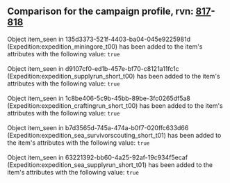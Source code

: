 ## Comparison for the campaign profile, rvn: [817](https://github.com/PRO100KatYT/FortniteProfileRevisions/tree/main/profiles/campaign/817%20campaign.json)-[818](https://github.com/PRO100KatYT/FortniteProfileRevisions/tree/main/profiles/campaign/818%20campaign.json)

Object item_seen in 135d3373-521f-4403-ba04-045e9225981d (Expedition:expedition_miningore_t00) has been added to the item's attributes with the following value: `true`
<br><br>
Object item_seen in d9107cf0-ed1b-457e-bf70-c8121a11fc1c (Expedition:expedition_supplyrun_short_t00) has been added to the item's attributes with the following value: `true`
<br><br>
Object item_seen in 1c8be406-5c9b-45bb-89be-3fc0265df5a8 (Expedition:expedition_craftingrun_short_t00) has been added to the item's attributes with the following value: `true`
<br><br>
Object item_seen in b7d3565d-745a-474a-b0f7-020ffc633d66 (Expedition:expedition_sea_survivorscouting_short_t01) has been added to the item's attributes with the following value: `true`
<br><br>
Object item_seen in 63221392-bb60-4a25-92af-19c934f5ecaf (Expedition:expedition_sea_supplyrun_short_t01) has been added to the item's attributes with the following value: `true`
<br><br>
